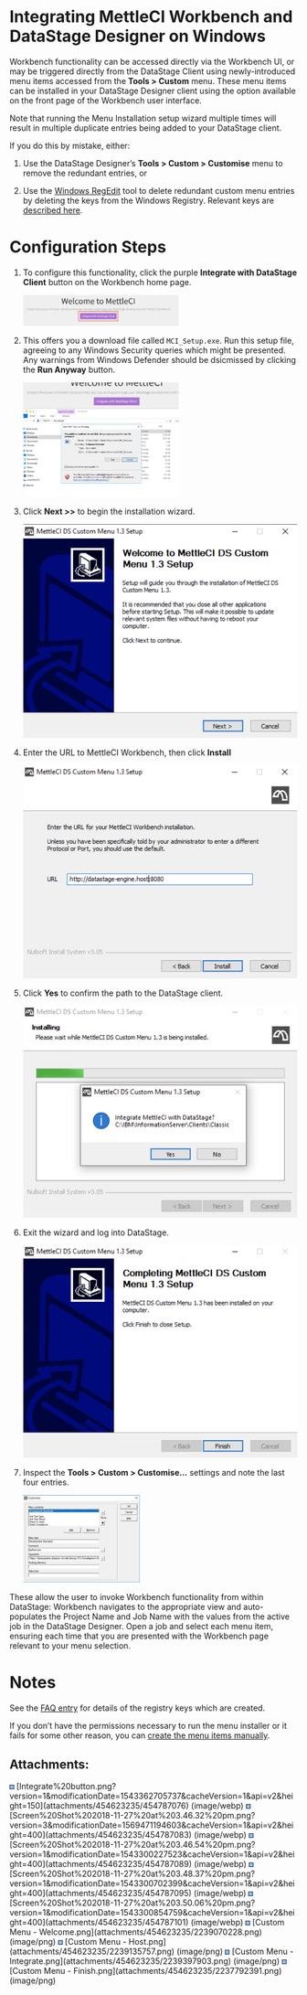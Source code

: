 # Integrating MettleCI Workbench and DataStage Designer on Windows

Workbench functionality can be accessed directly via the Workbench UI,
or may be triggered directly from the DataStage Client using
newly-introduced menu items accessed from the **Tools \> Custom** menu.
These menu items can be installed in your DataStage Designer client
using the option available on the front page of the Workbench user
interface.

Note that running the Menu Installation setup wizard multiple times will
result in multiple duplicate entries being added to your DataStage
client.

If you do this by mistake, either:

1.  Use the DataStage Designer’s **Tools \> Custom \> Customise** menu
    to remove the redundant entries, or

2.  Use the <a
    href="https://support.microsoft.com/search/results?query=Registry+Editor"
    rel="nofollow">Windows RegEdit</a> tool to delete redundant custom
    menu entries by deleting the keys from the Windows Registry.
    Relevant keys are <a
    href="https://datamigrators.atlassian.net/wiki/spaces/MCIDOC/pages/454590482"
    data-linked-resource-id="454590482" data-linked-resource-version="5"
    data-linked-resource-type="page">described here</a>.

# Configuration Steps

1.  To configure this functionality, click the purple **Integrate with
    DataStage Client** button on the Workbench home page.

    <img src="attachments/454623235/454787076?width=272"
    class="image-center" loading="lazy"
    data-image-src="attachments/454623235/454787076" data-height="150"
    data-width="749" data-unresolved-comment-count="0"
    data-linked-resource-id="454787076" data-linked-resource-version="1"
    data-linked-resource-type="attachment"
    data-linked-resource-default-alias="Integrate%20button.png?version=1&amp;modificationDate=1543362705737&amp;cacheVersion=1&amp;api=v2&amp;height=150"
    data-base-url="https://datamigrators.atlassian.net/wiki"
    data-linked-resource-content-type="image/webp"
    data-linked-resource-container-id="454623235"
    data-linked-resource-container-version="15"
    data-media-id="e64cca89-fb63-4dae-a20c-359e37fd88c6"
    data-media-type="file" width="272" />

2.  This offers you a download file called `MCI_Setup.exe`. Run this
    setup file, agreeing to any Windows Security queries which might be
    presented. Any warnings from Windows Defender should be dsicmissed
    by clicking the **Run Anyway** button.

    <img src="attachments/454623235/454787083?width=272"
    class="image-center" loading="lazy"
    data-image-src="attachments/454623235/454787083" data-height="400"
    data-width="545" data-unresolved-comment-count="0"
    data-linked-resource-id="454787083" data-linked-resource-version="1"
    data-linked-resource-type="attachment"
    data-linked-resource-default-alias="Screen%20Shot%202018-11-27%20at%203.46.32%20pm.png?version=3&amp;modificationDate=1569471194603&amp;cacheVersion=1&amp;api=v2&amp;height=400"
    data-base-url="https://datamigrators.atlassian.net/wiki"
    data-linked-resource-content-type="image/webp"
    data-linked-resource-container-id="454623235"
    data-linked-resource-container-version="15"
    data-media-id="de0e5a76-302f-46c5-b84d-69642d23eb3f"
    data-media-type="file" width="272" />

3.  Click **Next \>\>** to begin the installation wizard.

    <img src="attachments/454623235/2239070228.png" class="image-center"
    loading="lazy" data-image-src="attachments/454623235/2239070228.png"
    data-height="386" data-width="496" data-unresolved-comment-count="0"
    data-linked-resource-id="2239070228" data-linked-resource-version="1"
    data-linked-resource-type="attachment"
    data-linked-resource-default-alias="Custom Menu - Welcome.png"
    data-base-url="https://datamigrators.atlassian.net/wiki"
    data-linked-resource-content-type="image/png"
    data-linked-resource-container-id="454623235"
    data-linked-resource-container-version="15"
    data-media-id="2c3ca973-cab4-4fe3-a107-1e7d67705927"
    data-media-type="file" />

4.  Enter the URL to MettleCI Workbench, then click **Install**

    <img src="attachments/454623235/2239135757.png" class="image-center"
    loading="lazy" data-image-src="attachments/454623235/2239135757.png"
    data-height="386" data-width="497" data-unresolved-comment-count="0"
    data-linked-resource-id="2239135757" data-linked-resource-version="1"
    data-linked-resource-type="attachment"
    data-linked-resource-default-alias="Custom Menu - Host.png"
    data-base-url="https://datamigrators.atlassian.net/wiki"
    data-linked-resource-content-type="image/png"
    data-linked-resource-container-id="454623235"
    data-linked-resource-container-version="15"
    data-media-id="f6378039-0e69-4cec-8cb9-2bee93a9448c"
    data-media-type="file" />

5.  Click **Yes** to confirm the path to the DataStage client.

    <img src="attachments/454623235/2239397903.png" class="image-center"
    loading="lazy" data-image-src="attachments/454623235/2239397903.png"
    data-height="384" data-width="496" data-unresolved-comment-count="0"
    data-linked-resource-id="2239397903" data-linked-resource-version="1"
    data-linked-resource-type="attachment"
    data-linked-resource-default-alias="Custom Menu - Integrate.png"
    data-base-url="https://datamigrators.atlassian.net/wiki"
    data-linked-resource-content-type="image/png"
    data-linked-resource-container-id="454623235"
    data-linked-resource-container-version="15"
    data-media-id="7c49ec5f-d6a7-4316-a9d3-23bb1f9b8a40"
    data-media-type="file" />

6.  Exit the wizard and log into DataStage.

    <img src="attachments/454623235/2237792391.png" class="image-center"
    loading="lazy" data-image-src="attachments/454623235/2237792391.png"
    data-height="384" data-width="496" data-unresolved-comment-count="0"
    data-linked-resource-id="2237792391" data-linked-resource-version="1"
    data-linked-resource-type="attachment"
    data-linked-resource-default-alias="Custom Menu - Finish.png"
    data-base-url="https://datamigrators.atlassian.net/wiki"
    data-linked-resource-content-type="image/png"
    data-linked-resource-container-id="454623235"
    data-linked-resource-container-version="15"
    data-media-id="5b24a7de-5d77-4bf2-9caa-a7075bd186ff"
    data-media-type="file" />

7.  Inspect the **Tools \> Custom \> Customise...** settings and note
    the last four entries.

    <img src="attachments/454623235/454787101?width=204"
    class="image-center" loading="lazy"
    data-image-src="attachments/454623235/454787101" data-height="400"
    data-width="533" data-unresolved-comment-count="0"
    data-linked-resource-id="454787101" data-linked-resource-version="1"
    data-linked-resource-type="attachment"
    data-linked-resource-default-alias="Screen%20Shot%202018-11-27%20at%203.50.06%20pm.png?version=1&amp;modificationDate=1543300854759&amp;cacheVersion=1&amp;api=v2&amp;height=400"
    data-base-url="https://datamigrators.atlassian.net/wiki"
    data-linked-resource-content-type="image/webp"
    data-linked-resource-container-id="454623235"
    data-linked-resource-container-version="15"
    data-media-id="460bfce7-326c-48b6-8f40-e9c5e1272509"
    data-media-type="file" width="204" />

These allow the user to invoke Workbench functionality from within
DataStage: Workbench navigates to the appropriate view and
auto-populates the Project Name and Job Name with the values from the
active job in the DataStage Designer. Open a job and select each menu
item, ensuring each time that you are presented with the Workbench page
relevant to your menu selection.

# Notes

See the <a
href="https://datamigrators.atlassian.net/wiki/spaces/MCIDOC/pages/454590482/What+does+the+Workbench+Integrated+with+DataStage+Client+button+do"
rel="nofollow">FAQ entry</a> for details of the registry keys which are
created.

If you don’t have the permissions necessary to run the menu installer or
it fails for some other reason, you can <a
href="https://datamigrators.atlassian.net/wiki/spaces/MCIDOC/pages/745078910/Manually+Configuring+the+DataStage+Designer+MettleCI+Menu+Items"
rel="nofollow">create the menu items manually</a>.

## Attachments:

<img src="images/icons/bullet_blue.gif" width="8" height="8" />
[Integrate%20button.png?version=1&modificationDate=1543362705737&cacheVersion=1&api=v2&height=150](attachments/454623235/454787076)
(image/webp)  
<img src="images/icons/bullet_blue.gif" width="8" height="8" />
[Screen%20Shot%202018-11-27%20at%203.46.32%20pm.png?version=3&modificationDate=1569471194603&cacheVersion=1&api=v2&height=400](attachments/454623235/454787083)
(image/webp)  
<img src="images/icons/bullet_blue.gif" width="8" height="8" />
[Screen%20Shot%202018-11-27%20at%203.46.54%20pm.png?version=1&modificationDate=1543300227523&cacheVersion=1&api=v2&height=400](attachments/454623235/454787089)
(image/webp)  
<img src="images/icons/bullet_blue.gif" width="8" height="8" />
[Screen%20Shot%202018-11-27%20at%203.48.37%20pm.png?version=1&modificationDate=1543300702399&cacheVersion=1&api=v2&height=400](attachments/454623235/454787095)
(image/webp)  
<img src="images/icons/bullet_blue.gif" width="8" height="8" />
[Screen%20Shot%202018-11-27%20at%203.50.06%20pm.png?version=1&modificationDate=1543300854759&cacheVersion=1&api=v2&height=400](attachments/454623235/454787101)
(image/webp)  
<img src="images/icons/bullet_blue.gif" width="8" height="8" /> [Custom
Menu - Welcome.png](attachments/454623235/2239070228.png) (image/png)  
<img src="images/icons/bullet_blue.gif" width="8" height="8" /> [Custom
Menu - Host.png](attachments/454623235/2239135757.png) (image/png)  
<img src="images/icons/bullet_blue.gif" width="8" height="8" /> [Custom
Menu - Integrate.png](attachments/454623235/2239397903.png)
(image/png)  
<img src="images/icons/bullet_blue.gif" width="8" height="8" /> [Custom
Menu - Finish.png](attachments/454623235/2237792391.png) (image/png)  
